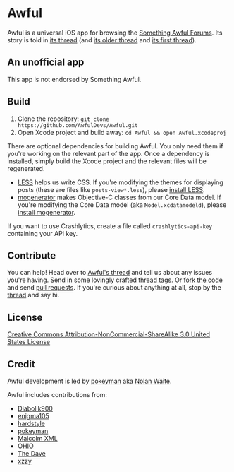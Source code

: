 Awful
=====

Awful is a universal iOS app for browsing the [Something Awful Forums][forums]. Its story is told in [its thread][current thread] (and [its older thread][second thread] and [its first thread][first thread]).

[forums]: http://forums.somethingawful.com
[current thread]: http://forums.somethingawful.com/showthread.php?threadid=3510131
[second thread]: http://forums.somethingawful.com/showthread.php?threadid=3381510
[first thread]: http://forums.somethingawful.com/showthread.php?threadid=3483760

An unofficial app
-----------------

This app is not endorsed by Something Awful.

Build
-----

1. Clone the repository: `git clone https://github.com/AwfulDevs/Awful.git`
2. Open Xcode project and build away: `cd Awful && open Awful.xcodeproj`

There are optional dependencies for building Awful. You only need them if you're working on the relevant part of the app. Once a dependency is installed, simply build the Xcode project and the relevant files will be regenerated.

* [LESS][] helps us write CSS. If you're modifying the themes for displaying posts (these are files like `posts-view*.less`), please [install LESS][LESS].
* [mogenerator][] makes Objective-C classes from our Core Data model. If you're modifying the Core Data model (aka `Model.xcdatamodeld`), please [install mogenerator][mogenerator].

If you want to use Crashlytics, create a file called `crashlytics-api-key` containing your API key.

[LESS]: http://lesscss.org/#usage
[mogenerator]: http://rentzsch.github.com/mogenerator/

Contribute
----------

You can help! Head over to [Awful's thread][current thread] and tell us about any issues you're having. Send in some lovingly crafted [thread tags][]. Or [fork the code][fork] and send [pull requests][]. If you're curious about anything at all, stop by the [thread][current thread] and say hi.

[thread tags]: https://github.com/AwfulDevs/Awful/blob/master/Resources/Thread%20Tags/README.md#thread-tags
[fork]: fork_select
[pull requests]: pulls

License
-------

[Creative Commons Attribution-NonCommercial-ShareAlike 3.0 United States License](http://creativecommons.org/licenses/by-nc-sa/3.0/us/)

Credit
------

Awful development is led by [pokeyman][] aka [Nolan Waite](https://github.com/nolanw).

Awful includes contributions from:

- [Diabolik900](http://forums.somethingawful.com/member.php?action=getinfo&userid=113215)
- [enigma105](http://forums.somethingawful.com/member.php?action=getinfo&userid=51258)
- [hardstyle](http://forums.somethingawful.com/member.php?action=getinfo&userid=51070)
- [pokeyman][]
- [Malcolm XML](http://forums.somethingawful.com/member.php?action=getinfo&userid=154586)
- [OHIO](http://forums.somethingawful.com/member.php?action=getinfo&userid=82915)
- [The Dave](http://forums.somethingawful.com/member.php?action=getinfo&userid=41741)
- [xzzy](http://forums.somethingawful.com/member.php?action=getinfo&userid=148096)

[pokeyman]: http://forums.somethingawful.com/member.php?action=getinfo&userid=106125
